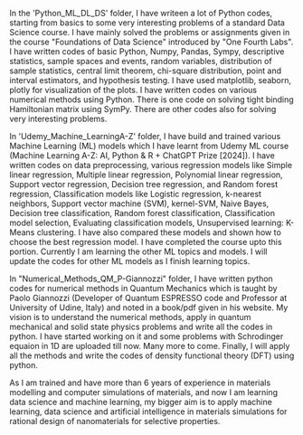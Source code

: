 In the 'Python_ML_DL_DS' folder, I have writeen a lot of Python codes, starting from basics to some very interesting problems of a standard Data Science course. 
I have mainly solved the problems or assignments given in the course "Foundations of Data Science" introduced by "One Fourth Labs". I have written codes of basic 
Python, Numpy, Pandas, Sympy, descriptive statistics, sample spaces and events, random variables, distribution of sample statistics, central limit theorem, chi-square distribution, point and interval estimators, and hypothesis testing. I have used matplotlib, seaborn, plotly for visualization of the plots. I have written codes on various numerical methods 
using Python. There is one code on solving tight binding Hamiltonian matrix using SymPy. There are other codes also for solving very interesting problems.

In 'Udemy_Machine_LearningA-Z' folder, I have build and trained various Machine Learning (ML) models which I have learnt from Udemy ML course 
(Machine Learning A-Z: AI, Python & R + ChatGPT Prize [2024]). I have written codes on data preprocessing, various regression models like 
Simple linear regression, Multiple linear regression, Polynomial linear regression, Support vector regression, Decision tree regression, and Random forest regression, Classification models like Logistic regression, k-nearest neighbors, Support vector machine (SVM), kernel-SVM, Naive Bayes, Decision tree classification, Random forest classification, Classification model selection, Evaluating classification models, Unsupervised learning: K-Means clustering. I have also compared these models and shown how to choose the best regression model. I have completed the course upto this portion. Currently I am learning the other ML topics and models. I will update the codes for other ML models as I finish learning topics. 

In "Numerical_Methods_QM_P-Giannozzi" folder, I have written python codes for numerical methods in Quantum Mechanics which is taught by 
Paolo Giannozzi (Developer of Quantum ESPRESSO code and Professor at University of Udine, Italy) and noted in a book/pdf given in his website. 
My vision is to understand the numerical methods, apply in quantum mechanical and solid state physics problems and write all the codes in python. 
I have started working on it and some problems with Schrodinger equaion in 1D are uploaded till now. Many more to come. Finally, I will apply all the methods and write the codes of density functional theory (DFT) using python. 

As I am trained and have more than 6 years of experience in materials modelling and computer simulations of materials, and now I am learning data science and machine learning, my bigger aim is to apply machine learning, data science and artificial intelligence in materials simulations for rational design of nanomaterials for selective properties. 
